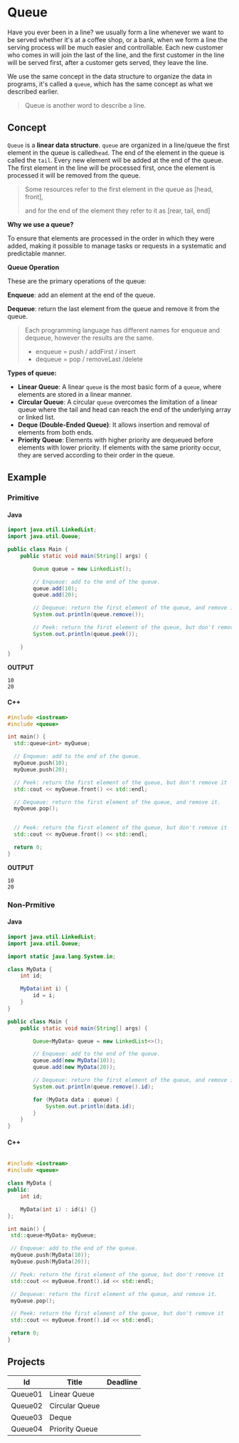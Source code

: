 # Queue

Have you ever been in a line? we usually form a line whenever we want to be served whether it's at a coffee shop, or a bank, when we form a line the serving process will be much easier and controllable. Each new customer who comes in will join the last of the line, and the first customer in the line will be served first, after a customer gets served, they leave the line.

We use the same concept in the data structure to organize the data in programs, it's called a `queue`, which has the same concept as what we described earlier.

> Queue is another word to describe a line.

## Concept

`Queue` is a **linear data structure**. `queue` are organized in a line/queue the first element in the queue is called`head`. The end of the element in the queue is called the `tail`. Every new element will be added at the end of the queue. The first element in the line will be processed first, once the element is processed it will be removed from the queue.

> Some resources refer to the first element in the queue as [head, front],
>
> and for the end of the element they refer to it as [rear, tail, end]

**Why we use a queue?**

To ensure that elements are processed in the order in which they were added, making it possible to manage tasks or requests in a systematic and predictable manner.

**Queue Operation**

These are the primary operations of the queue:

**Enqueue**: add an element at the end of the queue.

**Dequeue**: return the last element from the queue and remove it from the queue.

> Each programming language has different names for enqueue and dequeue, however the results are the same.
>
> * enqueue = push / addFirst / insert
> * dequeue = pop / removeLast /delete

**Types of queue:**

* **Linear Queue**: A linear `queue` is the most basic form of a `queue`, where elements are stored in a linear manner.
* **Circular Queue**: A circular `queue` overcomes the limitation of a linear queue where the tail and head can reach the end of the underlying array or linked list.
* **Deque (Double-Ended Queue)**: It allows insertion and removal of elements from both ends.
* **Priority Queue**: Elements with higher priority are dequeued before elements with lower priority. If elements with the same priority occur, they are served according to their order in the queue.

## Example

### Primitive

#### Java

````Java
import java.util.LinkedList;
import java.util.Queue;

public class Main {
    public static void main(String[] args) {

        Queue queue = new LinkedList();

        // Enqueue: add to the end of the queue.
        queue.add(10);
        queue.add(20);

        // Dequeue: return the first element of the queue, and remove it.
        System.out.println(queue.remove());

        // Peek: return the first element of the queue, but don't remove it.
        System.out.println(queue.peek());

    }
}
````

**OUTPUT**

````
10
20
````

#### C++

````cpp
#include <iostream>
#include <queue>

int main() {
  std::queue<int> myQueue;

  // Enqueue: add to the end of the queue.
  myQueue.push(10);
  myQueue.push(20);

  // Peek: return the first element of the queue, but don't remove it
  std::cout << myQueue.front() << std::endl;

  // Dequeue: return the first element of the queue, and remove it.
  myQueue.pop();


  // Peek: return the first element of the queue, but don't remove it
  std::cout << myQueue.front() << std::endl;

  return 0;
}
````

**OUTPUT**

````
10
20
````

### Non-Prmitive

#### Java

````Java
import java.util.LinkedList;
import java.util.Queue;

import static java.lang.System.in;

class MyData {
    int id;

    MyData(int i) {
        id = i;
    }
}

public class Main {
    public static void main(String[] args) {

        Queue<MyData> queue = new LinkedList<>();

        // Enqueue: add to the end of the queue.
        queue.add(new MyData(10));
        queue.add(new MyData(20));

        // Dequeue: return the first element of the queue, and remove it.
        System.out.println(queue.remove().id);

        for (MyData data : queue) {
            System.out.println(data.id);
        }
    }
}
````

#### C++

````cpp

#include <iostream>
#include <queue>

class MyData {
public:
    int id;

    MyData(int i) : id(i) {}
};

int main() {
 std::queue<MyData> myQueue;

 // Enqueue: add to the end of the queue.
 myQueue.push(MyData(10));
 myQueue.push(MyData(20));

 // Peek: return the first element of the queue, but don't remove it
 std::cout << myQueue.front().id << std::endl;

 // Dequeue: return the first element of the queue, and remove it.
 myQueue.pop();

 // Peek: return the first element of the queue, but don't remove it
 std::cout << myQueue.front().id << std::endl;

 return 0;
}
````

## Projects


| Id      | Title           | Deadline |
| ------- | --------------- | -------- |
| Queue01 | Linear Queue    |          |
| Queue02 | Circular Queue |          |
| Queue03 | Deque           |          |
| Queue04 | Priority Queue  |          |
